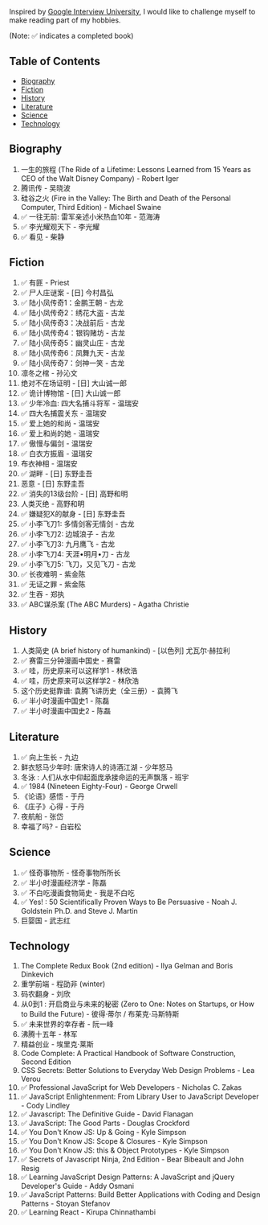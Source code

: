 Inspired by [Google Interview University](https://github.com/jwasham/google-interview-university/blob/master/README.md), I would like to challenge myself to make reading part of my hobbies. 

(Note: :white_check_mark: indicates a completed book)

## Table of Contents

- [Biography](#biography)
- [Fiction](#fiction)
- [History](#history)
- [Literature](#literature)
- [Science](#science)
- [Technology](#technology)

## Biography
1. 一生的旅程 (The Ride of a Lifetime: Lessons Learned from 15 Years as CEO of the Walt Disney Company) - Robert Iger
1. 腾讯传 - 吴晓波
1. 硅谷之火 (Fire in the Valley: The Birth and Death of the Personal Computer, Third Edition) - Michael Swaine
1. :white_check_mark: 一往无前: 雷军亲述小米热血10年 - 范海涛
1. :white_check_mark: 李光耀观天下 - 李光耀
1. :white_check_mark: 看见 - 柴静

## Fiction
1. :white_check_mark: 有匪 - Priest
1. :white_check_mark: 尸人庄谜案 - [日] 今村昌弘
1. :white_check_mark: 陆小凤传奇1：金鹏王朝 - 古龙
1. :white_check_mark: 陆小凤传奇2：绣花大盗 - 古龙
1. :white_check_mark: 陆小凤传奇3：决战前后 - 古龙
1. :white_check_mark: 陆小凤传奇4：银钩赌坊 - 古龙
1. :white_check_mark: 陆小凤传奇5：幽灵山庄 - 古龙
1. :white_check_mark: 陆小凤传奇6：凤舞九天 - 古龙
1. :white_check_mark: 陆小凤传奇7：剑神一笑 - 古龙
1. 凛冬之棺 - 孙沁文
1. 绝对不在场证明 - [日] 大山诚一郎
1. :white_check_mark: 诡计博物馆 - [日] 大山诚一郎
1. :white_check_mark: 少年冷血: 四大名捕斗将军 - 温瑞安
1. :white_check_mark: 四大名捕震关东 - 温瑞安
1. :white_check_mark: 爱上她的和尚 - 温瑞安
1. :white_check_mark: 爱上和尚的她 - 温瑞安
1. :white_check_mark: 傲慢与偏剑 - 温瑞安
1. :white_check_mark: 白衣方振眉 - 温瑞安
1. 布衣神相 - 温瑞安
1. :white_check_mark: 湖畔 - [日] 东野圭吾
1. 恶意 - [日] 东野圭吾
1. :white_check_mark: 消失的13级台阶 - [日] 高野和明
1. 人类灭绝 - 高野和明
1. :white_check_mark: 嫌疑犯X的献身 - [日] 东野圭吾
1. :white_check_mark: 小李飞刀1: 多情剑客无情剑 - 古龙
1. :white_check_mark: 小李飞刀2: 边城浪子 - 古龙
1. :white_check_mark: 小李飞刀3: 九月鹰飞 - 古龙
1. :white_check_mark: 小李飞刀4: 天涯•明月•刀 - 古龙
1. :white_check_mark: 小李飞刀5: 飞刀，又见飞刀 - 古龙
1. :white_check_mark: 长夜难明 - 紫金陈
1. :white_check_mark: 无证之罪 - 紫金陈
1. :white_check_mark: 生吞 - 郑执
1. :white_check_mark: ABC谋杀案 (The ABC Murders) - Agatha Christie

## History
1. 人类简史 (A brief history of humankind) - [以色列] 尤瓦尔·赫拉利
1. :white_check_mark: 赛雷三分钟漫画中国史 - 赛雷
1. :white_check_mark: 哇，历史原来可以这样学1 - 林欣浩
1. :white_check_mark: 哇，历史原来可以这样学2 - 林欣浩
3. 这个历史挺靠谱: 袁腾飞讲历史（全三册）- 袁腾飞
4. :white_check_mark: 半小时漫画中国史1 - 陈磊
5. :white_check_mark: 半小时漫画中国史2 - 陈磊

## Literature
1. :white_check_mark: 向上生长 - 九边
1. 鲜衣怒马少年时: 唐宋诗人的诗酒江湖 - 少年怒马
1. 冬泳 : 人们从水中仰起面庞承接命运的无声飘落 - 班宇
1. :white_check_mark: 1984 (Nineteen Eighty-Four) - George Orwell
1. 《论语》感悟 - 于丹
1. 《庄子》心得 - 于丹
1. 夜航船 - 张岱
1. 幸福了吗? - 白岩松

## Science
1. :white_check_mark: 怪奇事物所 - 怪奇事物所所长
1. :white_check_mark: 半小时漫画经济学 - 陈磊
1. :white_check_mark: 不白吃漫画食物简史 - 我是不白吃
1. :white_check_mark: Yes! : 50 Scientifically Proven Ways to Be Persuasive - Noah J. Goldstein Ph.D. and Steve J. Martin
1. 巨婴国 - 武志红

## Technology
1. The Complete Redux Book (2nd edition) - Ilya Gelman and Boris Dinkevich
1. 重学前端 - 程劭非 (winter)
1. 码农翻身 - 刘欣
1. 从0到1 : 开启商业与未来的秘密 (Zero to One: Notes on Startups, or How to Build the Future) - 彼得·蒂尔 / 布莱克·马斯特斯
1. :white_check_mark: 未来世界的幸存者 - 阮一峰
1. 沸腾十五年 - 林军
1. 精益创业 - 埃里克·莱斯
1. Code Complete: A Practical Handbook of Software Construction, Second Edition
1. CSS Secrets: Better Solutions to Everyday Web Design Problems - Lea Verou
1. :white_check_mark: Professional JavaScript for Web Developers - Nicholas C. Zakas
1. :white_check_mark: JavaScript Enlightenment: From Library User to JavaScript Developer - Cody Lindley
1. :white_check_mark: Javascript: The Definitive Guide - David Flanagan
1. :white_check_mark: JavaScript: The Good Parts - Douglas Crockford
1. :white_check_mark: You Don't Know JS: Up & Going - Kyle Simpson
1. :white_check_mark: You Don't Know JS: Scope & Closures - Kyle Simpson
1. :white_check_mark: You Don't Know JS: this & Object Prototypes - Kyle Simpson
1. :white_check_mark: Secrets of Javascript Ninja, 2nd Edition - Bear Bibeault and John Resig
1. :white_check_mark: Learning JavaScript Design Patterns: A JavaScript and jQuery Developer's Guide - Addy Osmani
1. :white_check_mark: JavaScript Patterns: Build Better Applications with Coding and Design Patterns - Stoyan Stefanov
1. :white_check_mark: Learning React - Kirupa Chinnathambi
